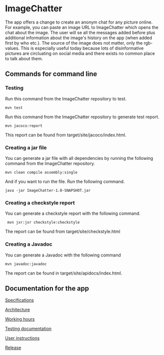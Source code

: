 # ImageChatter

The app offers a change to create an anonym chat for any picture online. For example, you can paste an image URL to ImageChatter which opens the chat about the image. The user will se all the messages added before plus additional information about the image's history on the app (when added first by who etc.). The source of the image does not matter, only the rgb-values. This is especially useful today because lots of disinformative pictures are circluating on social media and there exists no common place to talk about them.

## Commands for command line

### Testing

Run this command from the ImageChatter repository to test.

```
mvn test
```

Run this command from the ImageChatter repository to generate test report. 

```
mvn jacoco:report
```

This report can be found from target/site/jacoco/index.html.

### Creating a jar file

You can generate a jar file with all dependencies by running the following command from the ImageChatter repository.

```
mvn clean compile assembly:single
```

And if you want to run the file. Run the following command.

```
java -jar ImageChatter-1.0-SNAPSHOT.jar
```

### Creating a checkstyle report

You can generate a checkstyle report with the following command.

```
 mvn jxr:jxr checkstyle:checkstyle
```

The report can be found from target/site/checkstyle.html

### Creating a Javadoc

You can generate a Javadoc with the following command

```
mvn javadoc:javadoc
```
The report can be found in target/site/apidocs/index.html.


## Documentation for the app


[Specifications](https://github.com/kallioaa/ot-harjoitustyo/blob/master/dokumentaatio/maarittelydokumentti.md)

[Architecture](https://github.com/kallioaa/ot-harjoitustyo/blob/master/dokumentaatio/arkkitehtuuri.md)

[Working hours](https://github.com/kallioaa/ot-harjoitustyo/blob/master/dokumentaatio/työaikakirjanpito.md)

[Testing documentation](https://github.com/kallioaa/ot-harjoitustyo/blob/master/dokumentaatio/testing.md)

[User instructions](https://github.com/kallioaa/ot-harjoitustyo/blob/master/dokumentaatio/instructions.md)

[Release](https://github.com/kallioaa/ot-harjoitustyo/releases/tag/viikko5)

